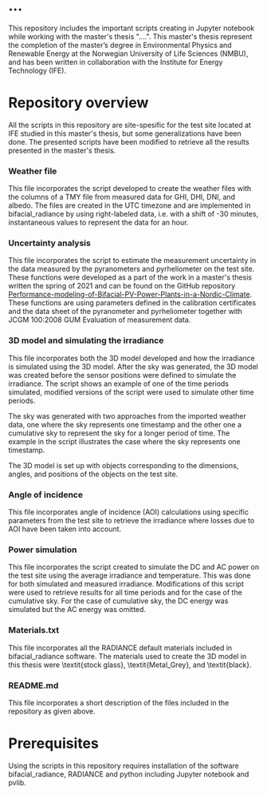 # ...

This repository includes the important scripts creating in Jupyter notebook while working with the master's thesis "....". This master's thesis represent the completion of the master’s degree in Environmental Physics and Renewable Energy at the Norwegian University of Life Sciences (NMBU), and has been written in collaboration with the Institute
for Energy Technology (IFE).


# Repository overview
All the scripts in this repository are site-spesific for the test site located at IFE studied in this master's thesis, but some generalizations have been done. The presented scripts have been modified to retrieve all the results presented in the master's thesis.


### Weather file
This file incorporates the script developed to create the weather files with the columns of a TMY file from measured data for GHI, DHI, DNI, and albedo. The files are created in the UTC timezone and are implemented in bifacial\_radiance by using right-labeled data, i.e. with a shift of -30 minutes, instantaneous values to represent the data for an hour. 

### Uncertainty analysis
This file incorporates the script to estimate the measurement uncertainty in the data measured by the pyranometers and pyrheliometer on the test site. These functions were developed as a part of the work in a master's thesis written the spring of 2021 and can be found on the GitHub repository [Performance-modeling-of-Bifacial-PV-Power-Plants-in-a-Nordic-Climate](https://github.com/Dina-CM/Performance-modeling-of-Bifacial-PV-Power-Plants-in-a-Nordic-Climate). These functions are using parameters defined in the calibration certificates and the data sheet of the pyranometer and pyrheliometer together with JCGM 100:2008 GUM Evaluation of measurement data.

### 3D model and simulating the irradiance
This file incorporates both the 3D model developed and how the irradiance is simulated using the 3D model. After the sky was generated, the 3D model was created before the sensor positions were defined to simulate the irradiance. The script shows an example of one of the time periods simulated, modified versions of the script were used to simulate other time periods. 

The sky was generated with two approaches from the imported weather data, one where the sky represents one timestamp and the other one a cumulative sky to represent the sky for a longer period of time. The example in the script illustrates the case where the sky represents one timestamp.  

The 3D model is set up with objects corresponding to the dimensions, angles, and positions of the objects on the test site. 

### Angle of incidence
This file incorporates angle of incidence (AOI) calculations using specific parameters from the test site to retrieve the irradiance where losses due to AOI have been taken into account.

### Power simulation
This file incorporates the script created to simulate the DC and AC power on the test site using the average irradiance and temperature. This was done for both simulated and measured irradiance. Modifications of this script were used to retrieve results for all time periods and for the case of the cumulative sky. For the case of cumulative sky, the DC energy was simulated but the AC energy was omitted.

### Materials.txt
This file incorporates all the RADIANCE default materials included in bifacial\_radiance software. The materials used to create the 3D model in this thesis were \textit{stock glass}, \textit{Metal\_Grey}, and \textit{black}.

### README.md
This file incorporates a short description of the files included in the repository as given above.

# Prerequisites
Using the scripts in this repository requires installation of the software bifacial_radiance, RADIANCE and python including Jupyter notebook and pvlib.

